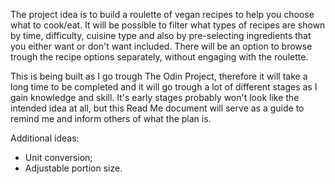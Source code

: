 The project idea is to build a roulette of vegan recipes to help you choose what to cook/eat. It will be possible to filter what types of recipes are shown by time, difficulty, cuisine type and also by pre-selecting ingredients that you either want or don't want included. There will be an option to browse trough the recipe options separately, without engaging with the roulette.

This is being built as I go trough The Odin Project, therefore it will take a long time to be completed and it will go trough a lot of different stages as I gain knowledge and skill. It's early stages probably won't look like the intended idea at all, but this Read Me document will serve as a guide to remind me and inform others of what the plan is.

Additional ideas:
- Unit conversion;
- Adjustable portion size.